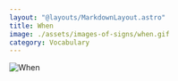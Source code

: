 ```yaml
---
layout: "@layouts/MarkdownLayout.astro"
title: When
image: ./assets/images-of-signs/when.gif
category: Vocabulary
---
```


![When](@signs/when.gif)
